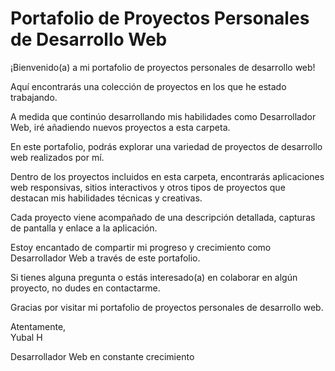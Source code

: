 # Portafolio de Proyectos Personales de Desarrollo Web

¡Bienvenido(a) a mi portafolio de proyectos personales de desarrollo web! 

Aquí encontrarás una colección de proyectos en los que he estado trabajando.

A medida que continúo desarrollando mis habilidades como Desarrollador Web, iré añadiendo nuevos proyectos a esta carpeta.

En este portafolio, podrás explorar una variedad de proyectos de desarrollo web realizados por mí. 

Dentro de los proyectos incluidos en esta carpeta, encontrarás aplicaciones web responsivas, sitios interactivos y otros tipos de proyectos que destacan mis habilidades técnicas y creativas.

Cada proyecto viene acompañado de una descripción detallada, capturas de pantalla y enlace a la aplicación. 

Estoy encantado de compartir mi progreso y crecimiento como Desarrollador Web a través de este portafolio. 

Si tienes alguna pregunta o estás interesado(a) en colaborar en algún proyecto, no dudes en contactarme.

Gracias por visitar mi portafolio de proyectos personales de desarrollo web.

Atentamente,  
Yubal H

Desarrollador Web en constante crecimiento
